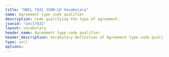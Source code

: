 ```yaml
---
title: "UNCL 7431 JSON-LD Vocabulary"
name: Agreement type code qualifier
description: Code qualifying the type of agreement.
jsonid: "uncl7431"
layout: vocabulary
header_name: Agreement type code qualifier
header_description: Vocabulary Definition of Agreement type code qualifier semantics in HTML format. JSON-LD format is available at [uncl7431.jsonld](/vocabulary/uncl7431.jsonld)
type: uncl
options:
---
```

